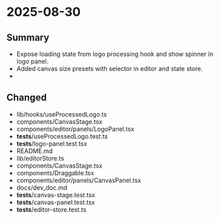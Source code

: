 # 2025-08-30

## Summary
- Expose loading state from logo processing hook and show spinner in logo panel.
- Added canvas size presets with selector in editor and state store.
- 
## Changed
- lib/hooks/useProcessedLogo.ts
- components/CanvasStage.tsx
- components/editor/panels/LogoPanel.tsx
- __tests__/useProcessedLogo.test.ts
- __tests__/logo-panel.test.tsx
- README.md
- lib/editorStore.ts
- components/CanvasStage.tsx
- components/Draggable.tsx
- components/editor/panels/CanvasPanel.tsx
- docs/dev_doc.md
- __tests__/canvas-stage.test.tsx
- __tests__/canvas-panel.test.tsx
- __tests__/editor-store.test.ts